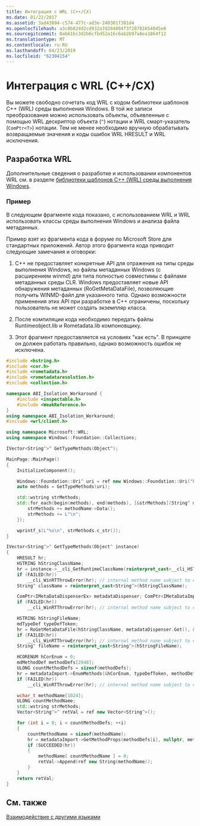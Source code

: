 ```yaml
---
title: Интеграция с WRL (C++/CX)
ms.date: 01/22/2017
ms.assetid: 3ad43894-c574-477c-ad3e-240301f381d4
ms.openlocfilehash: a3c8b824d2cd932a7d284804f3f28781654045e0
ms.sourcegitcommit: 0ab61bc3d2b6cfbd52a16c6ab2b97a8ea1864f12
ms.translationtype: MT
ms.contentlocale: ru-RU
ms.lasthandoff: 04/23/2019
ms.locfileid: "62304154"
---
```

# <a name="wrl-integration-ccx"></a>Интеграция с WRL (C++/CX)

Вы можете свободно сочетать код WRL с кодом библиотеки шаблонов C++ (WRL) среды выполнения Windows. В той же записи преобразования можно использовать объекты, объявленные с помощью WRL дескриптор объекта (`^`) нотации и WRL смарт-указатель (`ComPtr<T>`) нотации. Тем не менее необходимо вручную обрабатывать возвращаемые значения и коды ошибок WRL HRESULT и WRL исключения.

## <a name="wrl-development"></a>Разработка WRL

Дополнительные сведения о разработке и использовании компонентов WRL см. в разделе [библиотеки шаблонов C++ (WRL) среды выполнения Windows](../windows/windows-runtime-cpp-template-library-wrl.md).

### <a name="example"></a>Пример

В следующем фрагменте кода показано, с использованием WRL и WRL использовать классы среды выполнения Windows и анализа файла метаданных.

Пример взят из фрагмента кода в форуме по Microsoft Store для стандартных приложений. Автор этого фрагмента кода приводит следующие замечания и оговорки:

1. C++ не предоставляет конкретные API для отражения на типы среды выполнения Windows, но файлы метаданных Windows (с расширением winmd) для типа полностью совместимы с файлами метаданных среды CLR. Windows предоставляет новые API обнаружения метаданных (RoGetMetaDataFile), позволяющие получить WINMD-файл для указанного типа. Однако возможности применения этих API при разработке в C++ ограничены, поскольку пользователь не может создать экземпляр класса.

1. После компиляции кода необходимо передать файлы Runtimeobject.lib и Rometadata.lib компоновщику.

1. Этот фрагмент предоставляется на условиях "как есть". В принципе он должен работать правильно, однако возможность ошибок не исключена.

```cpp
#include <hstring.h>
#include <cor.h>
#include <rometadata.h>
#include <rometadataresolution.h>
#include <collection.h>

namespace ABI_Isolation_Workaround {
    #include <inspectable.h>
    #include <WeakReference.h>
}
using namespace ABI_Isolation_Workaround;
#include <wrl/client.h>

using namespace Microsoft::WRL;
using namespace Windows::Foundation::Collections;

IVector<String^>^ GetTypeMethods(Object^);

MainPage::MainPage()
{
    InitializeComponent();

    Windows::Foundation::Uri^ uri = ref new Windows::Foundation::Uri("http://buildwindows.com/");
    auto methods = GetTypeMethods(uri);

    std::wstring strMethods;
    std::for_each(begin(methods), end(methods), [&strMethods](String^ methodName) {
        strMethods += methodName->Data();
        strMethods += L"\n";
    });

    wprintf_s(L"%s\n", strMethods.c_str());
}

IVector<String^>^ GetTypeMethods(Object^ instance)
{
    HRESULT hr;
    HSTRING hStringClassName;
    hr = instance->__cli_GetRuntimeClassName(reinterpret_cast<__cli_HSTRING__**>(&hStringClassName)); // internal method name subject to change post BUILD
    if (FAILED(hr))
        __cli_WinRTThrowError(hr); // internal method name subject to change post BUILD
    String^ className = reinterpret_cast<String^>(hStringClassName);

    ComPtr<IMetaDataDispenserEx> metadataDispenser; ComPtr<IMetaDataImport2> metadataImport; hr = MetaDataGetDispenser(CLSID_CorMetaDataDispenser, IID_IMetaDataDispenser, (LPVOID*)metadataDispenser.GetAddressOf());
    if (FAILED(hr))
        __cli_WinRTThrowError(hr); // internal method name subject to change post BUILD

    HSTRING hStringFileName;
    mdTypeDef typeDefToken;
    hr = RoGetMetaDataFile(hStringClassName, metadataDispenser.Get(), &hStringFileName, &metadataImport, &typeDefToken);
    if (FAILED(hr))
        __cli_WinRTThrowError(hr); // internal method name subject to change post BUILD
    String^ fileName = reinterpret_cast<String^>(hStringFileName);

    HCORENUM hCorEnum = 0;
    mdMethodDef methodDefs[2048];
    ULONG countMethodDefs = sizeof(methodDefs);
    hr = metadataImport->EnumMethods(&hCorEnum, typeDefToken, methodDefs, countMethodDefs,  &countMethodDefs);
    if (FAILED(hr))
        __cli_WinRTThrowError(hr); // internal method name subject to change post BUILD

    wchar_t methodName[1024];
    ULONG countMethodName;
    std::wstring strMethods;
    Vector<String^>^ retVal = ref new Vector<String^>();

    for (int i = 0; i < countMethodDefs; ++i)
    {
        countMethodName = sizeof(methodName);
        hr = metadataImport->GetMethodProps(methodDefs[i], nullptr, methodName, countMethodName, &countMethodName, nullptr, nullptr, nullptr, nullptr, nullptr);
        if (SUCCEEDED(hr))
        {
            methodName[ countMethodName ] = 0;
            retVal->Append(ref new String(methodName));
        }
    }
    return retVal;
}
```

## <a name="see-also"></a>См. также

[Взаимодействие с другими языками](interoperating-with-other-languages-c-cx.md)
